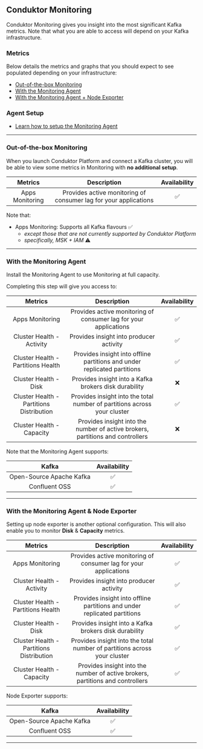 ## Conduktor Monitoring

Conduktor Monitoring gives you insight into the most significant Kafka metrics. 
Note that what you are able to access will depend on your Kafka infrastructure. 

### Metrics 

Below details the metrics and graphs that you should expect to see populated depending on your infrastructure:

- [Out-of-the-box Monitoring](#header-1)
- [With the Monitoring Agent](#header-2)
- [With the Monitoring Agent + Node Exporter](#header-3)

### Agent Setup

- [Learn how to setup the Monitoring Agent](agent-setup.md)


***

### <a name="header-1">Out-of-the-box Monitoring</a>

When you launch Conduktor Platform and connect a Kafka cluster, you will be able to view some metrics in Monitoring with **no additional setup**. 

| Metrics      | Description | Availability     |
|    :----:   |    :----:   |    :----:   |
| Apps Monitoring      | Provides active monitoring of consumer lag for your applications       | :white_check_mark:   |

Note that:
- Apps Monitoring: Supports all Kafka flavours :white_check_mark:
    - _except those that are not currently supported by Conduktor Platform_
    - _specifically, MSK + IAM_ ⚠️



***


  ### <a name="header-2">With the Monitoring Agent</a>

Install the Monitoring Agent to use Monitoring at full capacity. 

Completing this step will give you access to:

| Metrics      | Description | Availability     |
|    :----:   |    :----:   |    :----:   |
| Apps Monitoring      | Provides active monitoring of consumer lag for your applications       | :white_check_mark:   |
| Cluster Health - Activity   | Provides insight into producer activity| :white_check_mark:      |
| Cluster Health - Partitions Health   | Provides insight into offline partitions and under replicated partitions        | :white_check_mark:       |
| Cluster Health - Disk   | Provides insight into a Kafka brokers disk durability         | ❌      |
| Cluster Health - Partitions Distribution   | Provides insight into the total number of partitions across your cluster        | :white_check_mark:       |
| Cluster Health - Capacity   | Provides insight into the number of active brokers, partitions and controllers        | ❌      |

Note that the Monitoring Agent supports: 

| Kafka      | Availability |
|    :----:   |    :----:   |
| Open-Source Apache Kafka      | :white_check_mark:       |
| Confluent OSS      | :white_check_mark:       |

***

### <a name="header-3">With the Monitoring Agent & Node Exporter</a>

Setting up node exporter is another optional configuration. This will also enable you to monitor **Disk** & **Capacity** metrics. 


| Metrics      | Description | Availability     |
|    :----:   |    :----:   |    :----:   |
| Apps Monitoring      | Provides active monitoring of consumer lag for your applications       | :white_check_mark:   |
| Cluster Health - Activity   | Provides insight into producer activity| :white_check_mark:      |
| Cluster Health - Partitions Health   | Provides insight into offline partitions and under replicated partitions        | :white_check_mark:       |
| Cluster Health - Disk   | Provides insight into a Kafka brokers disk durability         | :white_check_mark:      |
| Cluster Health - Partitions Distribution   | Provides insight into the total number of partitions across your cluster        | :white_check_mark:       |
| Cluster Health - Capacity   | Provides insight into the number of active brokers, partitions and controllers        | :white_check_mark:      |


Node Exporter supports: 

| Kafka      | Availability |
|    :----:   |    :----:   |
| Open-Source Apache Kafka      | :white_check_mark:       |
| Confluent OSS      | :white_check_mark:       |


***
